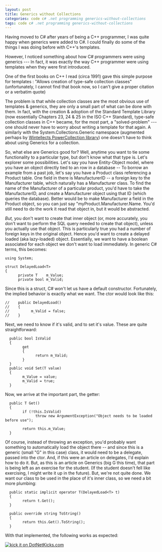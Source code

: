 ```yaml
---
layout: post
title: Generics without Collections
categories: code c# .net programming generics-without-collections
tags: code c# .net programming generics-without-collections
---
```

Having moved to C# after years of being a C++ programmer, I was quite happy when generics were added to C#. I could finally do some of the things I was doing before with C++'s templates. 

However, I noticed something about how C# programmers were using generics --- In fact, it was exactly the way C++ programmer were using templates when they were first introduced. 

One of the first books on C++ I read (circa 1991) gave this simple purpose for templates : "Allows creation of type-safe collection classes"  (unfortunately, I cannot find that book now, so I can't give a proper citation or a verbatim quote)

The problem is that while collection classes are the most obvious use of templates &amp; generics, they are only a small part of what can be done with them.   In fact, with the creation &amp; adoption of the Standard Template Library (now essentially Chapters 23, 24 &amp; 25 in the ISO C++ Standard), type-safe collection classes in C++ became, for the most part, a "solved-problem" --- one should never have to worry about writing a template for that again. A similarly with the System.Collections.Generic namespace (augmented perhaps by <a href="http://www.wintellect.com/Weblogs/PowerCollections10ForNET20RTM.aspx">Wintellects PowerCollection library</a>) one doesn't have to think about using Generics for a collection.   

So, what else are Generics good for?   Well, anytime you want to tie some functionality to a particular type, but don't know what that type is. Let's explorer some possibilities. Let's say you have Entity-Object model, where you have an object directly tied to an row in a database -- To borrow an example from a past job, let's say you have a Product class referencing a Product table.  One field in there is ManufacturerID -- a foreign key to the Manufacturer table, which naturally has a Manufacturer class. To find the name of the Manufacturer of a particular product, you'd have to take the ManufacturerID, and create a Manufacturer object using that ID (which queries the database).   Better would be to make Manufacturer a field in the Product object, so you can just say "myProduct.Manufacturer.Name.  You'd still need to do the work it read that object in, but it would be abstracted. 

*But,* you don't want to create that inner object (or, more accurately, you don't want to perform the SQL query needed to create that object), unless you actually use that object.  This is particularly true you had a number of foreign keys in the original object.  Hence you'd want to create a delayed loaded (aka lazy-loaded) object.   Essentially, we want to have a boolean associated for each object we don't want to load immediately.  In generic C# terms, this becomes: 

	using System;
	 
	struct DelayedLoad<T>
	{
		  private T    m_Value;
		  private bool m_Valid;
 
Since this is a struct, C# won't let us have a default constructor.  Fortunately, the implied behavior is exactly what we want.  The ctor would look like this:
 
	//    public DelayedLoad()
	//    {
	//          m_Valid = false;
	//    }
 
Next, we need to know if it's valid, and to set it's value. These are quite straightforward:
 
      public bool IsValid
      {
            get
            {
                  return m_Valid;
            }
      }
      public void Set(T value)
      {
            m_Value = value;
            m_Valid = true;
      }


 Now, we arrive at the important part, the getter:
 
      public T Get()
      {
            if (!this.IsValid)
                  throw new ArgumentException("Object needs to be loaded before use");
                  
            return this.m_Value;
      }
 
 Of course, instead of throwing an exception, you'd probably want something to automatically load the object there -- and since this is a generic (small "G" in this case) class, it would need to be a delegate, passed into the ctor.  And, if this were an article on delegates, I'd explain how to do it.  But, as this is an article on Generics (big G this time), that part is being left as an exercise for the student.  (If the student doesn't fell like exercising, I might write it up in the future).
But, we're not quite done. We want our class to be used in the place of it's inner class, so we need a bit more plumbing:
 
      public static implicit operator T(DelayedLoad<T> t)
      {
            return t.Get();
      }
      
      public override string ToString()
      {
            return this.Get().ToString();
      }
      
 With that implemented, the following works as expected:
 
<script src="https://gist.github.com/jamescurran/5471525.js">   </script>

<a href="http://www.dotnetkicks.com/kick/?url=http://honestillusion.com/blogs/blog_0/archive/2006/10/02/Generics-without-Collections.aspx"><img alt="kick it on DotNetKicks.com" src="http://www.dotnetkicks.com/Services/Images/KickItImageGenerator.ashx?url=http://honestillusion.com/blogs/blog_0/archive/2006/10/02/Generics-without-Collections.aspx" border="0" /></a>